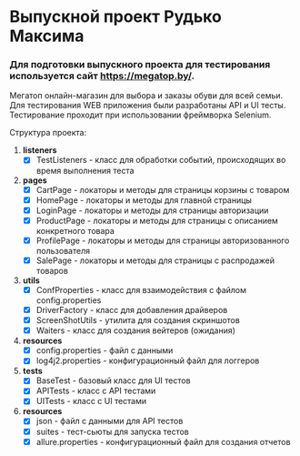 # Выпускной проект Рудько Максима

### Для подготовки выпускного проекта для тестирования используется сайт https://megatop.by/. 
 Мегатоп онлайн-магазин для выбора и заказы обуви для всей семьи.
Для тестирования WEB приложения были разработаны API и UI тесты.
Тестирование проходит при использовании фреймворка Selenium.

Структура проекта: 
1. **listeners**
    - [x] TestListeners - класс для обработки событий, происходящих во время выполнения теста
2.  **pages**
    - [x] CartPage - локаторы и методы для страницы корзины с товаром
    - [x] HomePage - локаторы и методы для главной страницы
    - [x] LoginPage - локаторы и методы для страницы авторизации
    - [x] ProductPage - локаторы и методы для страницы с описанием конкретного товара
    - [x] ProfilePage - локаторы и методы для страницы авторизованного пользователя 
    - [x] SalePage - локаторы и методы для страницы с распродажей товаров
3. **utils**
   - [x] ConfProperties - класс для взаимодействия с файлом config.properties 
   - [x] DriverFactory - класс для добавления драйверов 
   - [x] ScreenShotUtils - утилита для создания скриншотов
   - [x] Waiters - класс для создания вейтеров (ожидания)
4. **resources**
   - [x] config.properties - файл с данными
   - [x] log4j2.properties - конфигурационный файл для логгеров
5. **tests**
   - [x] BaseTest - базовый класс для UI тестов
   - [x] APITests - класс с API тестами
   - [x] UITests - класс с UI тестами
6. **resources**
   - [x] json - файл с данными для API тестов
   - [x] suites - тест-сьюты для запуска тестов
   - [x] allure.properties - конфигурационный файл для создания отчетов